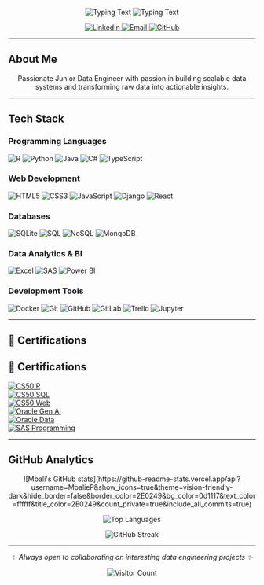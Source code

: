<p align="center">
  <img src="https://readme-typing-svg.demolab.com?font=Fira+Code&size=26&pause=1000&color=2E0249&center=true&vCenter=true&width=900&lines=Hello%2C+I'm+Mbali;A+Junior+Data+Engineer;Focused+on+scalable+and+efficient+systems;Engineering+tomorrow+with+today's+data." alt="Typing Text" media="(prefers-color-scheme: light)">
  <img src="https://readme-typing-svg.demolab.com?font=Fira+Code&size=26&pause=1000&color=FFFFFF&center=true&vCenter=true&width=900&lines=Hello%2C+I'm+Mbali;A+Junior+Data+Engineer;Focused+on+scalable+and+efficient+systems;Engineering+tomorrow+with+today's+data." alt="Typing Text" media="(prefers-color-scheme: dark)">
</p>
<p align="center">
  <a href="https://www.linkedin.com/in/mbali-phulwane-0971071b8/">
    <img src="https://img.shields.io/badge/LinkedIn-0077B5?style=for-the-badge&logo=linkedin&logoColor=white" alt="LinkedIn">
  </a>
  <a href="mailto:mbphulwjhb024@student.wethinkcode.co.za">
    <img src="https://img.shields.io/badge/Email-D14836?style=for-the-badge&logo=gmail&logoColor=white" alt="Email">
  </a>
  <a href="https://github.com/MbalieP">
    <img src="https://img.shields.io/badge/GitHub-181717?style=for-the-badge&logo=github&logoColor=white" alt="GitHub">
  </a>
</p>

---

## About Me

<p align="center">
  Passionate Junior Data Engineer with passion in building scalable data systems and transforming raw data into actionable insights.   
</p>

---
##  Tech Stack
###  Programming Languages
![R](https://img.shields.io/badge/R-276DC3?style=for-the-badge&logo=r&logoColor=white)
![Python](https://img.shields.io/badge/Python-3776AB?style=for-the-badge&logo=python&logoColor=white)
![Java](https://img.shields.io/badge/Java-ED8B00?style=for-the-badge&logo=openjdk&logoColor=white)
![C#](https://img.shields.io/badge/C%23-239120?style=for-the-badge&logo=c-sharp&logoColor=white)
![TypeScript](https://img.shields.io/badge/TypeScript-3178C6?style=for-the-badge&logo=typescript&logoColor=white)

### Web Development
![HTML5](https://img.shields.io/badge/HTML5-E34F26?style=for-the-badge&logo=html5&logoColor=white)
![CSS3](https://img.shields.io/badge/CSS3-1572B6?style=for-the-badge&logo=css3&logoColor=white)
![JavaScript](https://img.shields.io/badge/JavaScript-F7DF1E?style=for-the-badge&logo=javascript&logoColor=black)
![Django](https://img.shields.io/badge/Django-092E20?style=for-the-badge&logo=django&logoColor=white)
![React](https://img.shields.io/badge/React-20232A?style=for-the-badge&logo=react&logoColor=61DAFB)

###  Databases
![SQLite](https://img.shields.io/badge/SQLite-003B57?style=for-the-badge&logo=sqlite&logoColor=white)
![SQL](https://img.shields.io/badge/SQL-336791?style=for-the-badge&logo=database&logoColor=white)
![NoSQL](https://img.shields.io/badge/NoSQL-4EA94B?style=for-the-badge&logo=databricks&logoColor=white)
![MongoDB](https://img.shields.io/badge/MongoDB-47A248?style=for-the-badge&logo=mongodb&logoColor=white)

###  Data Analytics & BI
![Excel](https://img.shields.io/badge/Excel-217346?style=for-the-badge&logo=microsoft-excel&logoColor=white)
![SAS](https://img.shields.io/badge/SAS-0072C6?style=for-the-badge&logo=sas&logoColor=white)
![Power BI](https://img.shields.io/badge/Power_BI-F2C811?style=for-the-badge&logo=powerbi&logoColor=black)

###  Development Tools
![Docker](https://img.shields.io/badge/Docker-2496ED?style=for-the-badge&logo=docker&logoColor=white)
![Git](https://img.shields.io/badge/Git-F05032?style=for-the-badge&logo=git&logoColor=white)
![GitHub](https://img.shields.io/badge/GitHub-181717?style=for-the-badge&logo=github&logoColor=white)
![GitLab](https://img.shields.io/badge/GitLab-FC6D26?style=for-the-badge&logo=gitlab&logoColor=white)
![Trello](https://img.shields.io/badge/Trello-0052CC?style=for-the-badge&logo=trello&logoColor=white)
![Jupyter](https://img.shields.io/badge/Jupyter-F37626?style=for-the-badge&logo=jupyter&logoColor=white)


---
## 📜 Certifications  

## 📜 Certifications  

[![CS50 R](https://img.shields.io/badge/CS50-R_Programming-2E0249?style=for-the-badge&logo=harvard&logoColor=white)](your-certificate-link)  
[![CS50 SQL](https://img.shields.io/badge/CS50-SQL_Databases-2E0249?style=for-the-badge&logo=harvard&logoColor=white)](your-certificate-link)  
[![CS50 Web](https://img.shields.io/badge/CS50-Web_Development-2E0249?style=for-the-badge&logo=harvard&logoColor=white)](your-certificate-link)  
[![Oracle Gen AI](https://img.shields.io/badge/Oracle-GenAI_Professional-F80000?style=for-the-badge&logo=oracle&logoColor=white)](your-certificate-link)  
[![Oracle Data](https://img.shields.io/badge/Oracle-Data_Platform_Associate-F80000?style=for-the-badge&logo=oracle&logoColor=white)](your-certificate-link)  
[![SAS Programming](https://img.shields.io/badge/SAS-Programming_Certificate-0072C6?style=for-the-badge&logo=sas&logoColor=white)](your-certificate-link)  


----

## GitHub Analytics

<div align="center">
![Mbali's GitHub stats](https://github-readme-stats.vercel.app/api?username=MbalieP&show_icons=true&theme=vision-friendly-dark&hide_border=false&border_color=2E0249&bg_color=0d1117&text_color=ffffff&title_color=2E0249&count_private=true&include_all_commits=true)  

![Top Languages](https://github-readme-stats.vercel.app/api/top-langs/?username=MbalieP&layout=compact&theme=vision-friendly-dark&hide_border=false&border_color=2E0249&bg_color=0d1117&text_color=ffffff&title_color=2E0249&hide=C%2B%2B&langs_count=8)

![GitHub Streak](https://github-readme-streak-stats.herokuapp.com/?user=MbalieP&theme=vision-friendly-dark&hide_border=false&border_color=2E0249&background=0d1117&fire=2E0249&ring=2E0249&currStreakLabel=2E0249)

</div>


---

<p align="center">
  <i>✨ Always open to collaborating on interesting data engineering projects ✨</i>
</p>

<div align="center">
  
![Visitor Count](https://komarev.com/ghpvc/?username=MbalieP&color=2E0249&style=flat-square)

</div>
